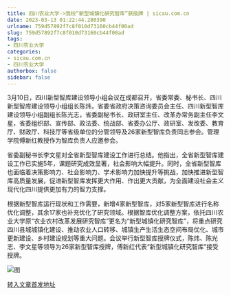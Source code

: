 ```yaml
---
title: 四川农业大学->我校“新型城镇化研究智库”获授牌 | sicau.com.cn
date: 2023-03-13 01:22:44.280390
urlname: 759d57892f7c8f010d73160cb44f00ad
slug: 759d57892f7c8f010d73160cb44f00ad
tags: 
- 四川农业大学
categories:
- sicau.com.cn
- 四川农业大学
authorbox: false
sidebar: false
---
```

3月10日，四川新型智库建设领导小组会议在成都召开，省委常委、秘书长、四川新型智库建设领导小组组长陈炜，省委省政府决策咨询委员会主任、四川新型智库建设领导小组副组长陈光志，省委副秘书长、政研室主任、改革办常务副主任李文星，省委组织部、宣传部、政法委、统战部、省委办公厅、政研室、发改委、教育厅、财政厅、科技厅等省级单位的分管领导及26家新型智库负责同志参会。管理学院傅新红教授作为智库负责人应邀参会。
<!--more-->


省委副秘书长李文星对全省新型智库建设工作进行总结。他指出，全省新型智库建设工作已实施5年，课题研究成效显著，社会影响大幅提升。同时，全省新型智库也面临着决策影响力、社会影响力、学术影响力加快提升等挑战，加快推进新型智库高质量发展，促进新型智库发挥更大作用、作出更大贡献，为全面建设社会主义现代化四川提供更加有力的智力支撑。

根据新型智库运行现状和工作需要，新增4家新型智库，对5家新型智库进行名称优化调整，其余17家也补充优化了研究领域。根据智库优化调整方案，依托四川农业大学原“农业农村改革发展研究智库”更名为“新型城镇化研究智库”，将重点研究四川县城城镇化建设、推动农业人口转移、城镇生产生活生态空间布局优化、城市更新建设、乡村建设规划等重大问题。会议举行新型智库授牌仪式，陈炜、陈光志、李文星等领导为26家新型智库授牌，傅新红代表“新型城镇化研究智库”接受授牌。

![图](https://news.sicau.edu.cn/__local/4/39/51/66966570D492A1FA15F2E554F71_FF3F0352_203A68.png)

[转入文章首发地址](https://news.sicau.edu.cn/info/1078/71347.htm)